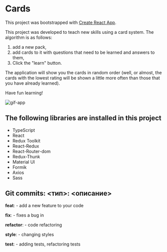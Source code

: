 # Cards

This project was bootstrapped with [Create React App](https://github.com/facebook/create-react-app).

This project was developed to teach new skills using a card system. The algorithm is as follows: 
1. add a new pack,
2. add cards to it with questions that need to be learned and answers to them,
3. Click the "learn" button.

The application will show you the cards in random order (well, or almost, the cards with the lowest rating will be shown a little more often than those that you have already learned).

Have fun learning!

![gif-app](https://imgur.com/L8yWrek.gif)

## The following libraries are installed in this project

* TypeScript
* React
* Redux Toolkit
* React-Redux
* React-Router-dom
* Redux-Thunk
* Material UI
* Formik
* Axios
* Sass

## Git commits: <тип>: <описание>

**feat**: - add a new feature to your code

**fix**: - fixes a bug in

**refactor**: - code refactoring

**style**: - changing styles

**test**: - adding tests, refactoring tests
